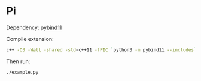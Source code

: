 # Pi

Dependency: [pybind11](https://pybind11.readthedocs.io/en/stable/)

Compile extension:

```bash
c++ -O3 -Wall -shared -std=c++11 -fPIC `python3 -m pybind11 --includes` pi.cpp -o pi`python3-config --extension-suffix`
```

Then run:

```bash
./example.py
```
